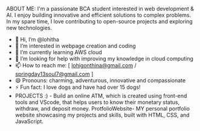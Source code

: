 ABOUT ME: I'm a passionate BCA student interested in web development & AI. I enjoy building innovative and efficient solutions to complex problems.
In my spare time, I love contributing to open-source projects and exploring new technologies.
- 👋 Hi, I’m @lohitha
- 👀 I’m interested in webpage creation and coding
- 🌱 I’m currently learning AWS cloud
- 💞️ I’m looking for help with improving my knowledge in cloud computing
- 📫 How to reach me: [ lohigonthina@gmail.com / springday13soul7@gmail.com ]
- 😄 Pronouns: charming, adventurous, innovative and compassionate
- ⚡ Fun fact: I love dogs and have had over 15 dogs!
- PROJECTS :) - Build an online ATM, which is created using front-end tools and VScode, that helps users to know their monetary status, withdraw, and deposit money.
ProtfolioWebsite- MY personal portfolio website showcasing my projects and skills, built with HTML, CSS, and JavaScript.

<!---
lohitha3236/lohitha3236 is a ✨ special ✨ repository because its `README.md` (this file) appears on your GitHub profile.
You can click the Preview link to take a look at your changes.
--->

